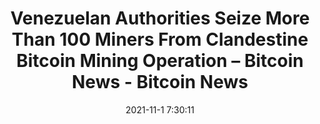---
"title": "Venezuelan Authorities Seize More Than 100 Miners From Clandestine Bitcoin Mining Operation – Bitcoin News - Bitcoin News"
"date": "2021-11-1 7:30:11"
"feed_name": "GOOGLENEWSMINING"
"feed_website": "https://news.google.com/search?q=mining%2Bincident&hl=en-US&gl=US&ceid=US:en"
"feed_rss": "https://news.google.com/rss/search?q=mining%2Bincident&hl=en-US&gl=US&ceid=US:en"
"link": "https://news.bitcoin.com/venezuelan-authorities-seize-more-than-100-miners-from-clandestine-bitcoin-mining-operation/"
"source": "{'href': 'https://news.bitcoin.com', 'title': 'Bitcoin News'}"
"file": "_posts/2021-1-1-a68e992d550e428d7a1b83081b7c875fd8a1335f.md"
"accident": "0"
"drilling": "0"
"dead": "0"
"injured": "0"
"arrested": "0"
"place": "unknown place"
"where": "unknown site"
"causes": "unknown"
"place_uri": "unknown place"
---